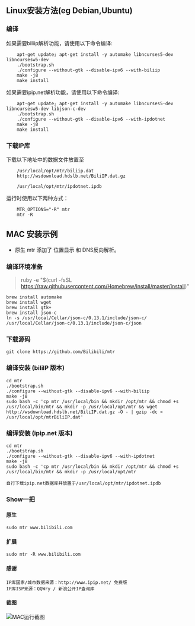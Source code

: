 ## Linux安装方法(eg Debian,Ubuntu)
### 编译
  如果需要biliip解析功能，请使用以下命令编译:

        apt-get update; apt-get install -y automake libncurses5-dev libncursesw5-dev
        ./bootstrap.sh
        ./configure --without-gtk --disable-ipv6 --with-biliip
        make -j8
        make install

  如果需要ipip.net解析功能，请使用以下命令编译:

        apt-get update; apt-get install -y automake libncurses5-dev libncursesw5-dev libjson-c-dev
        ./bootstrap.sh
        ./configure --without-gtk --disable-ipv6 --with-ipdotnet
        make -j8
        make install

### 下载IP库  
  下载以下地址中的数据文件放置至
        
        /usr/local/opt/mtr/biliip.dat
        http://wsdownload.hdslb.net/BiliIP.dat.gz

        /usr/local/opt/mtr/ipdotnet.ipdb
    
  运行时使用以下两种方式：
  
        MTR_OPTIONS="-R" mtr
        mtr -R

## MAC 安装示例
 * 原生 mtr 添加了 位置显示 和 DNS反向解析。
### 编译环境准备

>    ruby -e "$(curl -fsSL https://raw.githubusercontent.com/Homebrew/install/master/install)"

    brew install automake
    brew install wget
    brew install gtk+
    brew install json-c
    ln -s /usr/local/Cellar/json-c/0.13.1/include/json-c/ /usr/local/Cellar/json-c/0.13.1/include/json-c/json

### 下载源码

    git clone https://github.com/Bilibili/mtr

### 编译安装 (biliIP 版本)

    cd mtr
    ./bootstrap.sh 
    ./configure --without-gtk --disable-ipv6 --with-biliip 
    make -j8
    sudo bash -c 'cp mtr /usr/local/bin && mkdir /opt/mtr && chmod +s /usr/local/bin/mtr && mkdir -p /usr/local/opt/mtr && wget http://wsdownload.hdslb.net/BiliIP.dat.gz -O - | gzip -dc > /usr/local/opt/mtrBiliIP.dat'

### 编译安装 (ipip.net 版本)

    cd mtr
    ./bootstrap.sh 
    ./configure --without-gtk --disable-ipv6 --with-ipdotnet 
    make -j8
    sudo bash -c 'cp mtr /usr/local/bin && mkdir /opt/mtr && chmod +s /usr/local/bin/mtr && mkdir -p /usr/local/opt/mtr 

    自行下载ipip.net数据库井放置于/usr/local/opt/mtr/ipdotnet.ipdb

### Show一把
#### 原生

    sudo mtr www.bilibili.com

#### 扩展

    sudo mtr -R www.bilibili.com

#### 感谢

    IP库国家/城市数据来源：http://www.ipip.net/ 免费版
    IP库ISP来源：QQWry / 新浪公开IP查询库

#### 截图

![MAC运行截图](http://ww1.sinaimg.cn/large/64bb76b9gw1ev01oyul45j20pd0b441o.jpg)